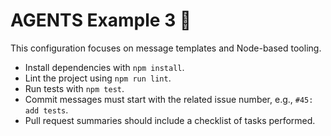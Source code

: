 # AGENTS Example 3 🚀

This configuration focuses on message templates and Node-based tooling.

- Install dependencies with `npm install`.
- Lint the project using `npm run lint`.
- Run tests with `npm test`.
- Commit messages must start with the related issue number, e.g., `#45: add tests`.
- Pull request summaries should include a checklist of tasks performed.
